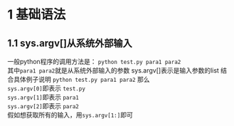 # 1 基础语法
## 1.1 sys.argv[]从系统外部输入  
一般python程序的调用方法是： 
```python test.py para1 para2```  
其中```para1 para2```就是从系统外部输入的参数
sys.argv[]表示是输入参数的list  结合具体例子说明
```python test.py para1 para2```
那么  
```sys.argv[0]```即表示 ```test.py```  
```sys.argv[1]```即表示 ```para1```  
```sys.argv[2]```即表示 ```para2```  
假如想获取所有的输入，用```sys.argv[1:]```即可
